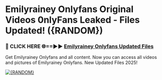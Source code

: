 # Emilyrainey Onlyfans Original Videos 0nlyFans Leaked - Files Updated! ({RANDOM})

<h3>🔴 CLICK HERE 🌐==►► <a href="https://betterlinks.top/A2PfLJ" rel="nofollow">Emilyrainey Onlyfans Updated Files</a></h3>

Get Emilyrainey Onlyfans and all content. Now you can access all videos and pictures of Emilyrainey Onlyfans. New Updated Files 2025!

[![{RANDOM}](https://i.imgur.com/ppqm5kG.gif)](https://betterlinks.top/A2PfLJ)